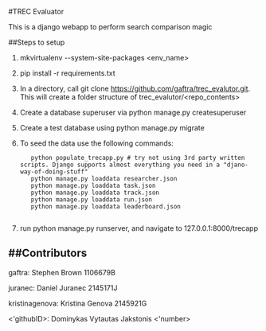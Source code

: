 #TREC Evaluator

This is a django webapp to perform search comparison magic

##Steps to setup

1. mkvirtualenv --system-site-packages <env_name>

2. pip install -r requirements.txt

3. In a directory, call git clone https://github.com/gaftra/trec_evalutor.git. This will create a folder structure of trec_evalutor/<repo_contents>

4. Create a database superuser via python manage.py createsuperuser

5. Create a test database using python manage.py migrate 

6. To seed the data use the following commands:
   
   ```
      python populate_trecapp.py # try not using 3rd party written scripts. Django supports almost everything you need in a "djano-way-of-doing-stuff"
      python manage.py loaddata researcher.json
      python manage.py loaddata task.json
      python manage.py loaddata track.json
      python manage.py loaddata run.json
      python manage.py loaddata leaderboard.json
      
   ```

6. run python manage.py runserver, and navigate to 127.0.0.1:8000/trecapp

##Contributors
----------------------------
gaftra: Stephen Brown 1106679B

juranec: Daniel Juranec 2145171J

kristinagenova: Kristina Genova 2145921G

<'githubID>: Dominykas Vytautas Jakstonis <'number>
